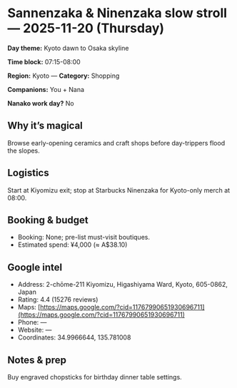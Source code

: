 # Sannenzaka & Ninenzaka slow stroll — 2025-11-20 (Thursday)

**Day theme:** Kyoto dawn to Osaka skyline

**Time block:** 07:15-08:00

**Region:** Kyoto — **Category:** Shopping

**Companions:** You + Nana

**Nanako work day?** No

## Why it’s magical
Browse early-opening ceramics and craft shops before day-trippers flood the slopes.

## Logistics
Start at Kiyomizu exit; stop at Starbucks Ninenzaka for Kyoto-only merch at 08:00.

## Booking & budget
- Booking: None; pre-list must-visit boutiques.
- Estimated spend: ¥4,000 (≈ A$38.10)

## Google intel
- Address: 2-chōme-211 Kiyomizu, Higashiyama Ward, Kyoto, 605-0862, Japan
- Rating: 4.4 (15276 reviews)
- Maps: [https://maps.google.com/?cid=11767990651930696711](https://maps.google.com/?cid=11767990651930696711)
- Phone: —
- Website: —
- Coordinates: 34.9966644, 135.781008

## Notes & prep
Buy engraved chopsticks for birthday dinner table settings.
